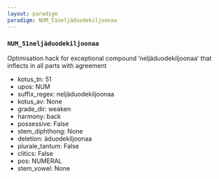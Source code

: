 ```yaml
---
layout: paradigm
paradigm: NUM_51neljäduodekiljoonaa
---
```

### ` NUM_51neljäduodekiljoonaa `

Optimisation hack for exceptional compound ’neljäduodekiljoonaa’ that inflects in all parts with agreement
* kotus_tn: 51
* upos: NUM
* suffix_regex: neljäduodekiljoonaa
* kotus_av: None
* grade_dir: weaken
* harmony: back
* possessive: False
* stem_diphthong: None
* deletion: äduodekiljoonaa
* plurale_tantum: False
* clitics: False
* pos: NUMERAL
* stem_vowel: None
